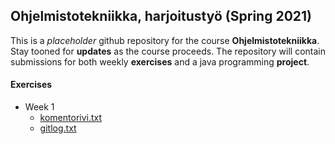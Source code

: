 ## Ohjelmistotekniikka, harjoitustyö (Spring 2021)

This is a *placeholder* github repository for the course **Ohjelmistotekniikka**. Stay tooned for **updates** as the course proceeds. The repository will contain submissions for both weekly **exercises** and a java programming **project**.

#### Exercises

* Week 1
  * [komentorivi.txt](https://github.com/Qoarus/ot-harjoitustyo/blob/master/laskarit/viikko1/gitlog.txt)
  * [gitlog.txt](https://github.com/Qoarus/ot-harjoitustyo/blob/master/laskarit/viikko1/komentorivi.txt)
